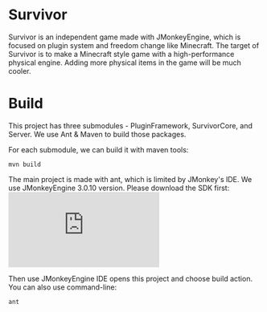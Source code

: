 # Survivor 

Survivor is an independent game made with JMonkeyEngine, which is focused on plugin system and freedom change like Minecraft. 
The target of Survivor is to make a Minecraft style game with a high-performance physical engine. Adding more physical items in the game will be much cooler.


# Build

This project has three submodules - PluginFramework, SurvivorCore, and Server. We use Ant & Maven to build those packages.

For each submodule, we can build it with maven tools:

```
mvn build
```

The main project is made with ant, which is limited by JMonkey's IDE. We use JMonkeyEngine 3.0.10 version. Please download the SDK first:
![Download link](https://github.com/jMonkeyEngine/sdk/releases/download/stable/jmonkeyplatform-linux-x64.sh)

Then use JMonkeyEngine IDE opens this project and choose build action.
You can also use command-line:
```
ant
```

